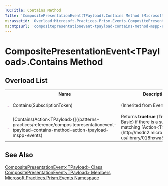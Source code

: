 ```yaml
---
TOCTitle: Contains Method
Title: 'CompositePresentationEvent(TPayload).Contains Method (Microsoft.Practices.Prism.Events)'
ms:assetid: 'Overload:Microsoft.Practices.Prism.Events.CompositePresentationEvent\`1.Contains'
ms:mtpsurl: 'compositepresentationevent-tpayload-contains-method-mspp-events.md'
---
```


# CompositePresentationEvent&lt;TPayload&gt;.Contains Method 

## Overload List

<table>
<colgroup>
<col width="20%" />
<col width="40%" />
<col width="40%" />
</colgroup>
<tbody><tr>
<th>
&nbsp;
</th>
<th>Name</th>
<th>Description</th>
</tr>
<tr>
  <td>
      
![Public method](/patterns-practices/reference/images/public-method.gif)
  </td>
  <td>
    Contains(SubscriptionToken)
  </td>
  <td> (Inherited from EventBase.)</td>
</tr>
<tr>
  <td>
    
![Public method](/patterns-practices/reference/images/public-method.gif)
  </td>
  <td>
    [Contains(Action&lt;TPayload&gt;)](/patterns-practices/reference/compositepresentationevent-tpayload-contains-method-action-tpayload-mspp-events)  </td>
  <td>
    <div>
Returns <strong>truetrue</strong> (<strong>True</strong> in Visual Basic) if there is a subscriber matching [Action&lt;T&gt;](http://msdn2.microsoft.com/en-us/library/018hxwa8).
</div>
  </td>
</tr>
</tbody>
</table>

## See Also

[CompositePresentationEvent&lt;TPayload&gt; Class](/patterns-practices/reference/compositepresentationevent-tpayload-class-mspp-events)  
[CompositePresentationEvent&lt;TPayload&gt; Members](/patterns-practices/reference/compositepresentationevent-tpayload-members-mspp-events)  
[Microsoft.Practices.Prism.Events Namespace](/patterns-practices/reference/mspp-events-namespace)  
